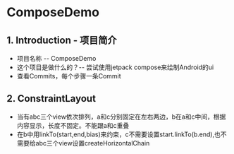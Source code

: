 # ComposeDemo

## 1. Introduction - 项目简介
- 项目名称 -- ComposeDemo
- 这个项目是做什么的？-- 尝试使用jetpack compose来绘制Android的ui
- 查看Commits，每个步骤一条Commit

## 2. ConstraintLayout
- 当有abc三个view依次排列，a和c分别固定在左右两边，b在a和c中间，根据内容显示，长度不固定。不能跟a和c重叠
- 在b中用linkTo(start,end,bias)来约束，c不需要设置start.linkTo(b.end),也不需要给abc三个view设置createHorizontalChain